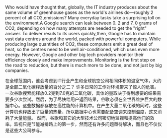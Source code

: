 Who would have thought that, globally, the IT industry produces about the same volume of greenhouse gases as the world's airlines do—roughly 2 percent of all CO2,emissions?
Many everyday tasks take a surprising toll on the environment.A Google search can leak between 0. 2 and 7. 0 grams of CO2, depending on how many attempts are needed to get the "right" answer. To deliver resuls to its users quickly,then, Google has to maintain vast data centres around the world, packed with powerful computers. While producing large quantities of CO2, these computers emit a great deal of heat, so the centres need to be well air-conditioned, which uses even more energy.
However, Google and other big tech providers monitor their efficiency closely and make improvements. Monitoring is the first step on the road to reduction, but there is much more to be done, and not just by big companies.

在全球范围内，谁会考虑到IT行业产生和全球航空公司相同体积的温室气体，大约是全部二氧化碳释放量的百分之二？
许多日常的工作对环境带来了惊人的危害。一次谷歌搜索能释放0.2克到7.0克的二氧化碳，具体的量取决于得到想要的结果需要多少次尝试。然后，为了尽快给用户返回结果，谷歌必须在全世界维护巨大的数据中心。这些数据都存放在高性能的计算机中。在产生大量二氧化碳的同时，这些计算机也释放出了巨量的热量，所以数据中心也需要配备空调来控制温度，这又消耗了大量能量。
然而，谷歌和其它的大型技术公司密切地监视和提高他们的效率。监视只是节能减排路上的第一步，然而还有许多问题亟待解决，而且也不仅仅是这些大公司参与。